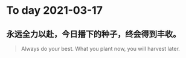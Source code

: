 
# To day 2021-03-17


## 永远全力以赴，今日播下的种子，终会得到丰收。
> Always do your best. What you plant now, you will harvest later.

    